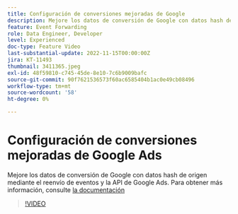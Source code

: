```yaml
---
title: Configuración de conversiones mejoradas de Google
description: Mejore los datos de conversión de Google con datos hash de origen mediante el reenvío de eventos y la API de Google Ads.
feature: Event Forwarding
role: Data Engineer, Developer
level: Experienced
doc-type: Feature Video
last-substantial-update: 2022-11-15T00:00:00Z
jira: KT-11493
thumbnail: 3411365.jpeg
exl-id: 48f59810-c745-45de-8e10-7c6b9009bafc
source-git-commit: 90f7621536573f60ac6585404b1ac0e49cb08496
workflow-type: tm+mt
source-wordcount: '58'
ht-degree: 0%

---
```


# Configuración de conversiones mejoradas de Google Ads

Mejore los datos de conversión de Google con datos hash de origen mediante el reenvío de eventos y la API de Google Ads. Para obtener más información, consulte [la documentación](https://experienceleague.adobe.com/docs/experience-platform/tags/extensions/adobe/google-ads-enhanced-conversions/overview.html)

>[!VIDEO](https://video.tv.adobe.com/v/3411365/?quality=12&learn=on)
